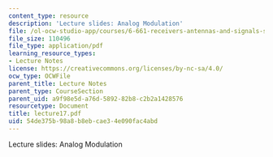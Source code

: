 ```yaml
---
content_type: resource
description: 'Lecture slides: Analog Modulation'
file: /ol-ocw-studio-app/courses/6-661-receivers-antennas-and-signals-spring-2003/54de375b98a8b8ebcae34e090fac4abd_lecture17.pdf
file_size: 110496
file_type: application/pdf
learning_resource_types:
- Lecture Notes
license: https://creativecommons.org/licenses/by-nc-sa/4.0/
ocw_type: OCWFile
parent_title: Lecture Notes
parent_type: CourseSection
parent_uid: a9f98e5d-a76d-5892-82b8-c2b2a1428576
resourcetype: Document
title: lecture17.pdf
uid: 54de375b-98a8-b8eb-cae3-4e090fac4abd
---
```

Lecture slides: Analog Modulation
